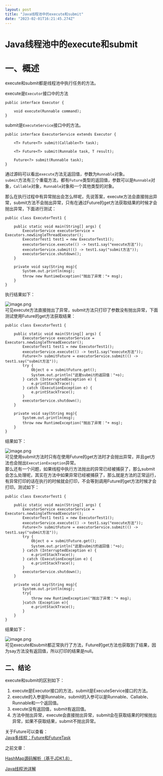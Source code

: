 ```yaml
---
layout: post
title: "Java线程池中的execute和submit"
date: "2023-02-01T16:21:45.274Z"
---
```

Java线程池中的execute和submit
=======================

一、概述
====

execute和submit都是线程池中执行任务的方法。

execute是`Executor`接口中的方法

    public interface Executor {
    
        void execute(Runnable command);
    }
    

submit是`ExecuteService`接口中的方法。

    public interface ExecutorService extends Executor {
    
        <T> Future<T> submit(Callable<T> task);
      
        <T> Future<T> submit(Runnable task, T result);
       
        Future<?> submit(Runnable task);
    }
    

通过源码可以看出`execute`方法无返回值，参数为`Runnable`对象。  
`submit`方法有三个重载方法，都有`Future`类型的返回值，参数可以是`Runnable`对象，`Callable`对象，`Runnable`对象和一个其他类型的对象。

那么在执行过程中有异常抛出会怎么样呢，先说答案，execute方法会直接抛出异常，submit方法不会抛出异常，只有在通过Future的get方法获取结果的时候才会抛出异常，下面进行测试：

    public class ExecutorTest1 {
    
        public static void main(String[] args) {
            ExecutorService executorService = Executors.newSingleThreadExecutor();
            ExecutorTest1 test1 = new ExecutorTest1();
            executorService.execute(() -> test1.say("execute方法"));
            executorService.submit(() -> test1.say("submit方法"));
            executorService.shutdown();
        }
    
        private void say(String msg){
            System.out.println(msg);
            throw new RuntimeException("抛出了异常："+ msg);
        }
    }
    

执行结果如下：

![image.png](https://p9-juejin.byteimg.com/tos-cn-i-k3u1fbpfcp/ca12e70fdb524727bda8fbbfa02f5a5a~tplv-k3u1fbpfcp-watermark.image?)  
可见execute方法直接抛出了异常，submit方法只打印了参数没有抛出异常，下面测试使用Future的get方法获取结果：

    public class ExecutorTest1 {
    
        public static void main(String[] args) {
            ExecutorService executorService = Executors.newSingleThreadExecutor();
            ExecutorTest1 test1 = new ExecutorTest1();
            executorService.execute(() -> test1.say("execute方法"));
            Future<?> submitFuture = executorService.submit(() -> test1.say("submit方法"));
            try {
                Object o = submitFuture.get();
                System.out.println("这是submit的返回值："+o);
            } catch (InterruptedException e) {
                e.printStackTrace();
            } catch (ExecutionException e) {
                e.printStackTrace();
            }
            executorService.shutdown();
        }
    
        private void say(String msg){
            System.out.println(msg);
            throw new RuntimeException("抛出了异常："+ msg);
        }
    }
    

结果如下：

![image.png](https://p6-juejin.byteimg.com/tos-cn-i-k3u1fbpfcp/06b3094967b44ee9b4b97cab5261e90d~tplv-k3u1fbpfcp-watermark.image?)  
可见使用submit方法时只有在使用Future的get方法时才会抛出异常，并且get方法也会抛出`ExecutionException`异常。  
那么还有一个问题，如果线程中执行方法抛出的异常已经被捕获了，那么submit会怎么处理呢，其实在方法中如果异常已经被捕获了，那么就是方法的正常运行，有异常打印的话在执行的时候就会打印，不会等到调用Future的get方法时候才会打印。测试如下：

    public class ExecutorTest1 {
    
        public static void main(String[] args) {
            ExecutorService executorService = Executors.newSingleThreadExecutor();
            ExecutorTest1 test1 = new ExecutorTest1();
            executorService.execute(() -> test1.say("execute方法"));
            Future<?> submitFuture = executorService.submit(() -> test1.say("submit方法"));
            try {
                Object o = submitFuture.get();
                System.out.println("这是submit的返回值："+o);
            } catch (InterruptedException e) {
                e.printStackTrace();
            } catch (ExecutionException e) {
                e.printStackTrace();
            }
            executorService.shutdown();
        }
    
        private void say(String msg){
            System.out.println(msg);
            try{
                throw new RuntimeException("抛出了异常："+ msg);
            }catch (Exception e){
                e.printStackTrace();
            }
        }
    }
    

结果如下：

![image.png](https://p6-juejin.byteimg.com/tos-cn-i-k3u1fbpfcp/59ea0141896b47f0bff994a3c97eb394~tplv-k3u1fbpfcp-watermark.image?)  
可见execute和submit都正常执行了方法，Future的get方法也获取到了结果，因为say方法没有返回值，所以打印的结果是null。

二、结论
----

execute和submit的区别如下：

1.  execute是Executor接口的方法，submit是ExecuteService接口的方法。
2.  execute的入参是Runnable，submit的入参可以是Runnable、Callable、Runnable和一个返回值。
3.  execute没有返回值，submit有返回值。
4.  方法中抛出异常，execute会直接抛出异常，submit会在获取结果的时候抛出异常，如果不获取结果，submit不抛出异常。

  
  
  
关于Future可以查看：  
[Java多线程：Future和FutureTask](https://mp.weixin.qq.com/s?__biz=MzI2NTQ2NDAyNA==&mid=2247483731&idx=1&sn=a3c35bf14ef6afef81524fdc05db0cb1&chksm=ea9db0e4ddea39f2687174ddea91637ff769a2b759966ef79098e69bfdc18d3a7adc4c43a450&token=1829565614&lang=zh_CN#rd)

之前文章：

[HashMap源码解析（基于JDK1.8）](https://mp.weixin.qq.com/s?__biz=MzI2NTQ2NDAyNA==&mid=2247483710&idx=1&sn=7a4f824c80fd85e43d2859a0c4cf61ee&chksm=ea9db089ddea399f9a048521a0be97814d43c79a9a3dc7c9b7ebeffcbafe7fa36906b2f0b1f7&token=1829565614&lang=zh_CN#rd)

[Java线程池详解](https://mp.weixin.qq.com/s?__biz=MzI2NTQ2NDAyNA==&mid=2247483724&idx=1&sn=cbf89b000159482a2599fbb482672a2a&chksm=ea9db0fbddea39ed4e584083a4ce3fb139e517e83cfed2ea850f26162cd53bbac991db577c9c#rd)